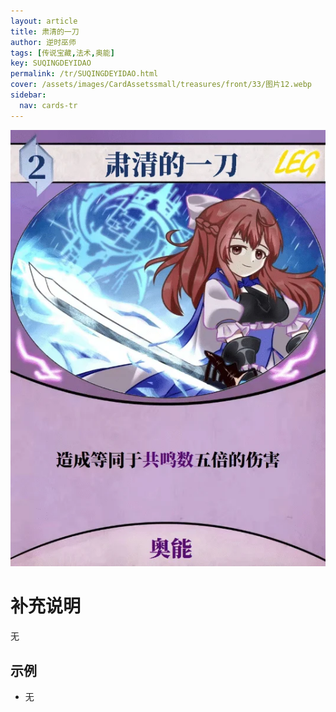 ```yaml
---
layout: article
title: 肃清的一刀
author: 逆时巫师
tags: [传说宝藏,法术,奥能]
key: SUQINGDEYIDAO
permalink: /tr/SUQINGDEYIDAO.html
cover: /assets/images/CardAssetssmall/treasures/front/33/图片12.webp
sidebar:
  nav: cards-tr
---
```

![](/assets/images/CardAssets/treasures/front/33/图片12.webp)

# 补充说明
无


## 示例
* 无